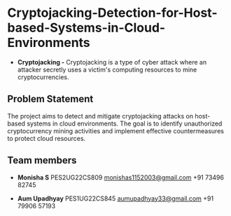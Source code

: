 # Cryptojacking-Detection-for-Host-based-Systems-in-Cloud-Environments
  - **Cryptojacking -** Cryptojacking is a type of cyber attack where an attacker secretly uses a victim's computing resources to mine cryptocurrencies.


## Problem Statement
The project aims to detect and mitigate cryptojacking attacks on host-based systems in cloud environments. The goal is to identify unauthorized cryptocurrency mining activities and implement effective countermeasures to protect cloud resources.


## Team members

- **Monisha S**
PES2UG22CS809
monishas1152003@gmail.com
+91 73496 82745

- **Aum Upadhyay**
PES1UG22CS845
aumupadhyay33@gmail.com
+91 79906 57193


